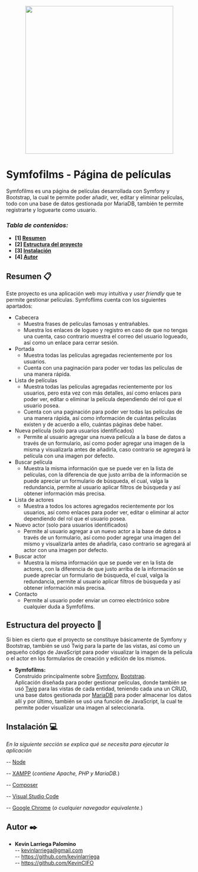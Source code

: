 <p align="center">
<img src="/images/template/logo.png" width="400">
</p>

# Symfofilms - Página de películas

Symfofilms es una página de películas desarrollada con Symfony y Bootstrap, la cual te permite poder añadir, ver, editar y eliminar películas, todo con una base de datos gestionada por MariaDB, también te permite registrarte y loguearte como usuario.

### _Tabla de contenidos:_
* **[1]  [Resumen](#resumen-)**
* **[2]  [Estructura del proyecto](#estructura-del-proyecto-)**
* **[3]  [Instalación](#instalación-)**
* **[4]  [Autor](#autor-)**

## Resumen 📋

Este proyecto es una aplicación web muy intuitiva y *user friendly* que te permite gestionar películas. Symfoflims cuenta con los siguientes apartados:
*   Cabecera
    * Muestra frases de películas famosas y entrañables.
    * Muestra los enlaces de logueo y registro en caso de que no tengas una cuenta, caso contrario muestra el correo del usuario logueado, así como un enlace para cerrar sesión.
*   Portada
    * Muestra todas las películas agregadas recientemente por los usuarios.
    * Cuenta con una paginación para poder ver todas las películas de una manera rápida.
*   Lista de películas
    * Muestra todas las películas agregadas recientemente por los usuarios, pero esta vez con más detalles, así como enlaces para poder ver, editar o eliminar la película dependiendo del rol que el usuario posea.
    * Cuenta con una paginación para poder ver todas las películas de una manera rápida, así como información de cuántas películas existen y de acuerdo a ello, cuántas páginas debe haber.
*   Nueva película (solo para usuarios identificados)
    * Permite al usuario agregar una nueva película a la base de datos a través de un formulario, así como poder agregar una imagen de la misma y visualizarla antes de añadirla, caso contrario se agregará la película con una imagen por defecto.
*   Buscar película
    * Muestra la misma información que se puede ver en la lista de películas, con la diferencia de que justo arriba de la información se puede apreciar un formulario de búsqueda, el cual, valga la redundancia, permite al usuario aplicar filtros de búsqueda y así obtener información más precisa.
*   Lista de actores
    * Muestra a todos los actores agregados recientemente por los usuarios, así como enlaces para poder ver, editar o eliminar al actor dependiendo del rol que el usuario posea.
*   Nuevo actor (solo para usuarios identificados)
    * Permite al usuario agregar a un nuevo actor a la base de datos a través de un formulario, así como poder agregar una imagen del mismo y visualizarla antes de añadirla, caso contrario se agregará al actor con una imagen por defecto.
*   Buscar actor
    * Muestra la misma información que se puede ver en la lista de actores, con la diferencia de que justo arriba de la información se puede apreciar un formulario de búsqueda, el cual, valga la redundancia, permite al usuario aplicar filtros de búsqueda y así obtener información más precisa.
*   Contacto
    * Permite al usuario poder enviar un correo electrónico sobre cualquier duda a Symfofilms.

## Estructura del proyecto 📐
Si bien es cierto que el proyecto se constituye básicamente de Symfony y Bootstrap, también se usó Twig para la parte de las vistas, así como un pequeño código de JavaScript para poder visualizar la imagen de la película o el actor en los formularios de creación y edición de los mismos.

- **Symfofilms:**  
Construido principalmente sobre [Symfony](https://symfony.com/), [Bootstrap](https://getbootstrap.com/).  
Aplicación diseñada para poder gestionar películas, donde también se usó [Twig](https://twig.symfony.com/) para las vistas de cada entidad, teniendo cada una un CRUD, una base datos gestionada por [MariaDB](https://mariadb.org/) para poder almacenar los datos allí y por último, también se usó una función de JavaScript, la cual te permite poder visualizar una imagen al seleccionarla.

## Instalación 💻

_En la siguiente sección se explica qué se necesita para ejecutar la aplicación_   

-- [Node](https://nodejs.org/es/)

-- [XAMPP](https://www.apachefriends.org/es/index.html) (_contiene Apache, PHP y MariaDB._)

-- [Composer](https://getcomposer.org/)

-- [Visual Studio Code](https://code.visualstudio.com/)

-- [Google Chrome](https://www.google.com/intl/es_es/chrome/) (_o cualquier navegador equivalente._)   

## Autor ✒️

- **Kevin Larriega Palomino**  
--   kevinlarriega@gmail.com  
--   https://github.com/kevinlarriega  
--   https://github.com/KevinCIFO  
